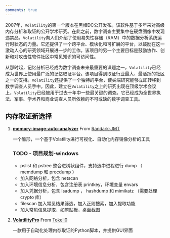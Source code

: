 ```yaml
---
comments: true
---
```


2007年，`Volatility`的第一个版本在黑帽DC公开发布。该软件基于多年来对高级内存分析和取证的公开学术研究。在此之前，数字调查主要集中在硬盘图像中发现违禁品。`Volatility`向人们介绍了使用易失性存储（RAM）中的数据分析系统运行时状态的力量。它还提供了一个跨平台、模块化和可扩展的平台，以鼓励在这一激动人心的研究领域开展进一步的工作。该项目的另一个主要目标是鼓励协作、创新和对攻击性软件社区中常见知识的可访问性。

从那时起，记忆分析已经成为数字调查未来最重要的课题之一，`Volatility`已经成为世界上使用最广泛的记忆取证平台。该项目得到取证行业最大、最活跃的社区之一的支持。`Volatility`还提供了一个独特的平台，使尖端研究能够立即转移到数字调查人员手中。因此，建立在`Volatility`之上的研究出现在顶级学术会议上，`Volatility`已经被用于过去十年中一些最关键的调查。它已经成为全世界执法、军事、学术界和商业调查人员所依赖的不可或缺的数字调查工具。



## 内存取证新选择

1. **[memory-image-auto-analyzer](https://github.com/Randark-JMT/memory-image-auto-analyzer)** From [Randark-JMT](https://github.com/Randark-JMT)

   一个雏形，一个基于Volatility进行可视化、自动化内存镜像分析的工具

   ### TODO - 项目规划-windows

   - pslist 和 pstree 整合进树状组件，支持选中进程进行 dump （ memdump 和 procdump ）
   - 加入网络分析，包含 netscan
   - 加入环境信息分析，包含注册表 printkey，环境变量 envars
   - 加入凭据分析，包含 lsadump ， hashdump 和 mimikatz （需要处理 crypto 库）
   - filescan 加入常见结果筛选，加入正则搜索，加入提取功能
   - 加入常见信息提取，如剪贴板，桌面截图

2. **[VolatilityPro](https://github.com/Tokeii0/VolatilityPro)** From [Tokeii0](https://github.com/Tokeii0/) 

   一款用于自动化处理内存取证的Python脚本，并提供GUI界面